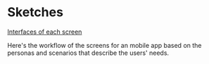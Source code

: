 # Sketches

[Interfaces of each screen](sketches.png)

Here's the workflow of the screens for an mobile app based on the personas and scenarios that describe the users' needs.
